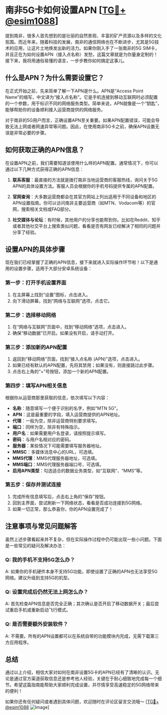 # 南非5G卡如何设置APN [[TG💪+ @esim1088](https://t.me/s/esim1088)]

提到南非，很多人首先想到的是壮丽的自然景观、丰富的矿产资源以及多样的文化氛围。而近年来，随着科技的发展，南非的通信网络也在不断进步，尤其是5G技术的应用，让这片土地焕发出新的活力。如果你刚入手了一张南非的5G SIM卡，并且正在为如何设置APN（接入点名称）发愁，这篇文章就是为你量身定制的！接下来，我将用通俗易懂的语言，一步步教你如何搞定这事儿。

## 什么是APN？为什么需要设置它？

在正式开始之前，先来简单了解一下APN是什么。APN是“Access Point Name”的缩写，中文译为“接入点名称”。它是手机连接到移动互联网时必须配置的一个参数，用于标识不同的网络服务类型。简单来说，APN就像是一个“钥匙”，能够帮助你的设备顺利接入运营商提供的网络服务。

对于南非的5G用户而言，正确设置APN至关重要。如果APN配置错误，可能会导致无法上网或者网速异常等问题。因此，在使用南非5G卡之前，确保APN设置无误是非常必要的步骤。

## 如何获取正确的APN信息？

在设置APN之前，我们需要知道该使用什么样的APN配置。通常情况下，你可以通过以下几种方式获得正确的APN信息：

1. **联系客服**：最直接的方法就是拨打南非当地运营商的客服热线，询问关于5G APN的具体设置方法。客服人员会根据你的手机号码提供专属的APN配置。
   
2. **官网查询**：大多数运营商都会在其官方网站上列出适用于不同设备和地区的APN设置指南。你可以访问南非主要运营商（如MTN、Vodacom等）的官网，搜索相关文档或FAQ部分。

3. **社交媒体与论坛**：有时候，其他用户的分享也能帮到你。比如在Reddit、知乎或者其他社交平台上搜索类似问题，看看是否有网友已经解决了相同的问题并分享了经验。

## 设置APN的具体步骤

现在我们已经掌握了正确的APN信息，接下来就进入实际操作环节啦！以下是通用的设置步骤，适用于大部分安卓系统设备：

### 第一步：打开手机设置界面

1. 在主屏幕上找到“设置”图标，点击进入。
2. 向下滑动屏幕，找到“网络与互联网”选项，点击它。

### 第二步：选择移动网络

1. 在“网络与互联网”页面中，找到“移动网络”选项，点击进入。
2. 确保“移动数据”已开启。如果没有开启，请手动打开。

### 第三步：添加新的APN配置

1. 返回到“移动网络”页面，找到“接入点名称 (APN)”选项，点击进入。
2. 如果已经有默认的APN配置，先将其禁用；如果没有，则直接跳过此步骤。
3. 点击右上角的“+”号按钮，添加一个新的APN配置。

### 第四步：填写APN相关信息

根据你从运营商那里获取的信息，依次填写以下内容：
- **名称**：随意填写一个便于识别的名字，例如“MTN 5G”。
- **APN**：这是最重要的字段，填入运营商提供的APN地址。
- **代理**：一般为空，除非运营商特别要求填写。
- **端口**：同样为空，除非有特殊指示。
- **用户名**：如果需要用户名登录，请按照提示填写。
- **密码**：与用户名相对应的密码。
- **服务器**：某些情况下可能需要填写服务器地址。
- **MMSC**：多媒体消息中心的URL，可选填。
- **MMS代理**：MMS代理服务器地址，可选填。
- **MMS端口**：MMS代理服务器端口号，可选填。
- **启用APN类型**：勾选适合的数据业务类型，如“互联网”、“MMS”等。

### 第五步：保存并测试连接

1. 完成所有信息填写后，点击右上角的“保存”按钮。
2. 回到主界面，尝试刷新一下网络状态，看看是否成功连接到5G网络。
3. 如果一切正常，那么恭喜你，你的APN设置完成了！

## 注意事项与常见问题解答

虽然上述步骤看起来并不复杂，但在实际操作过程中仍可能出现一些小问题。下面是一些常见的疑问及解决办法：

### Q: 我的手机不支持5G怎么办？
A: 如果你的手机硬件本身不支持5G功能，即使设置了正确的APN也无法享受5G网络。建议升级到支持5G的机型。

### Q: 设置完成后仍然无法上网怎么办？
A: 首先检查APN信息是否完全正确；其次确认是否开启了移动数据开关；最后尝试重启手机或重新启动飞行模式。

### Q: 是否需要额外安装软件？
A: 不需要。所有的APN设置都可以在系统自带的功能模块内完成，无需下载第三方应用程序。

## 总结

通过以上介绍，相信大家对如何在南非设置5G卡的APN已经有了清晰的认识。无论是通过官方渠道获取信息还是参考他人经验，关键在于耐心细致地完成每一个细节。希望这篇指南能帮助大家顺利完成设置，并尽情享受高速稳定的5G网络带来的便利！

如果你还有任何疑问或者遇到具体问题，欢迎随时在评论区留言交流哦～ [[TG💪+ @esim1088](https://t.me/s/esim1088) ![Image](https://i.postimg.cc/4NQfJmqS/Snipaste-2025-05-13-00-14-12.png)]
